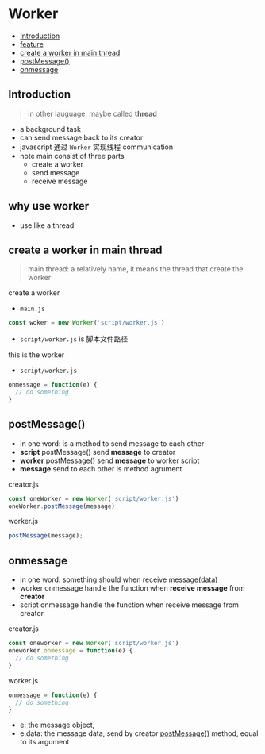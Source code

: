 # Worker

- [Introduction](#introduction)
- [feature](#feature)
- [create a worker in main thread](#create-a-worker-in-main-thread)
- [postMessage()](#postmessage)
- [onmessage](#onmessage)

## Introduction

> in other lauguage, maybe called **thread**

- a background task
- can send message back to its creator
- javascript 通过 `Worker` 实现线程 communication
- note main consist of three parts
  - create a worker
  - send message
  - receive message

## why use worker

- use like a thread

## create a worker in main thread

> main thread: a relatively name, it means the thread that create the worker

create a worker

- `main.js`

```js
const woker = new Worker('script/worker.js')
```

- `script/worker.js` is 脚本文件路径


this is the worker

- `script/worker.js`

```js
onmessage = function(e) {
  // do something
}
```

## postMessage()

- in one word: is a method to send message to each other
- **script** postMessage() send **message** to creator
- **worker** postMessage() send **message** to worker script
- **message** send to each other is method agrument

creator.js

```js
const oneWorker = new Worker('script/worker.js')
oneWorker.postMessage(message)
```

worker.js

```js
postMessage(message);
```

## onmessage

- in one word: something should when receive message(data)
- worker onmessage handle the function when **receive message** from **creator**
- script onmessage handle the function when receive message from creator

creator.js

```js
const oneworker = new Worker('script/worker.js')
oneworker.onmessage = function(e) {
  // do something
}
```

worker.js

```js
onmessage = function(e) {
  // do something
}
```

- e: the message object, 
- e.data: the message data, send by creator [postMessage()](#postmessage) method, equal to its argument

